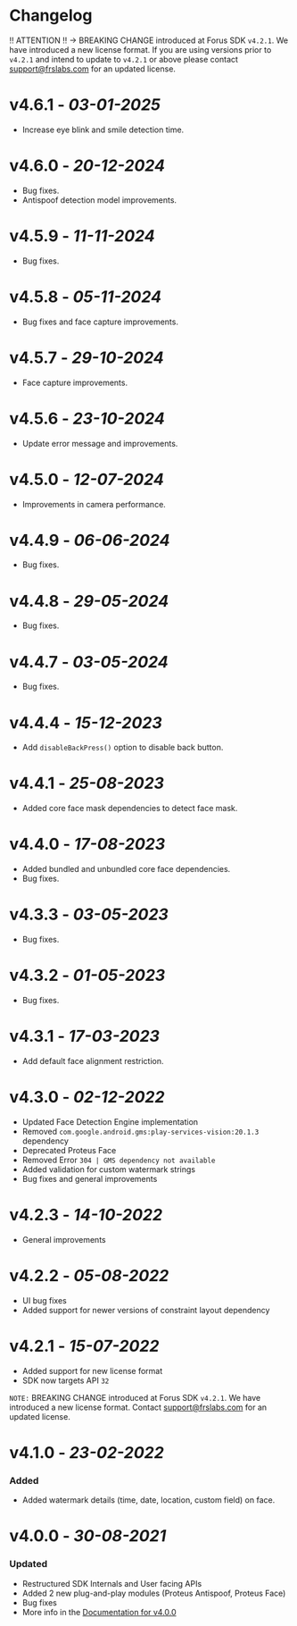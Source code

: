 # Changelog

‼ ATTENTION ‼ → BREAKING CHANGE introduced at Forus SDK `v4.2.1`. We have introduced a new license format. If you are using versions prior to `v4.2.1` and intend to update to `v4.2.1` or above please contact support@frslabs.com for an updated license.

# **v4.6.1** - *03-01-2025*
- Increase eye blink and smile detection time.

# **v4.6.0** - *20-12-2024*
- Bug fixes.
- Antispoof detection model improvements.

# **v4.5.9** - *11-11-2024*
- Bug fixes.

# **v4.5.8** - *05-11-2024*
- Bug fixes and face capture improvements.

# **v4.5.7** - *29-10-2024*
- Face capture improvements.

# **v4.5.6** - *23-10-2024*
- Update error message and improvements.

# **v4.5.0** - *12-07-2024*
- Improvements in camera performance.

# **v4.4.9** - *06-06-2024*
- Bug fixes.

# **v4.4.8** - *29-05-2024*
- Bug fixes.

# **v4.4.7** - *03-05-2024*
- Bug fixes.

# **v4.4.4** - *15-12-2023*
- Add `disableBackPress()` option to disable back button.

# **v4.4.1** - *25-08-2023*
- Added core face mask dependencies to detect face mask.

# **v4.4.0** - *17-08-2023*
- Added bundled and unbundled core face dependencies.
- Bug fixes.

# **v4.3.3** - *03-05-2023*
- Bug fixes.

# **v4.3.2** - *01-05-2023*
- Bug fixes.

# **v4.3.1** - *17-03-2023*
- Add default face alignment restriction.

# **v4.3.0** - *02-12-2022*
- Updated Face Detection Engine implementation
- Removed `com.google.android.gms:play-services-vision:20.1.3` dependency
- Deprecated Proteus Face
- Removed Error `304 | GMS dependency not available`
- Added validation for custom watermark strings
- Bug fixes and general improvements

# **v4.2.3** - *14-10-2022*
- General improvements

# **v4.2.2** - *05-08-2022*
- UI bug fixes
- Added support for newer versions of constraint layout dependency

# **v4.2.1** - *15-07-2022*
- Added support for new license format
- SDK now targets API `32`

`NOTE:` BREAKING CHANGE introduced at Forus SDK `v4.2.1`. We have introduced a new license format. Contact support@frslabs.com for an updated license.

# **v4.1.0** - *23-02-2022*

### Added
- Added watermark details (time, date, location, custom field) on face. 

# **v4.0.0** - *30-08-2021*

### Updated
- Restructured SDK Internals and User facing APIs
- Added 2 new plug-and-play modules (Proteus Antispoof, Proteus Face)
- Bug fixes
- More info in the [Documentation for v4.0.0](https://github.com/frslabs/forus-android/blob/dc44e3a804df5dc598af2e3982539fb3cf866e2f/README.md)

